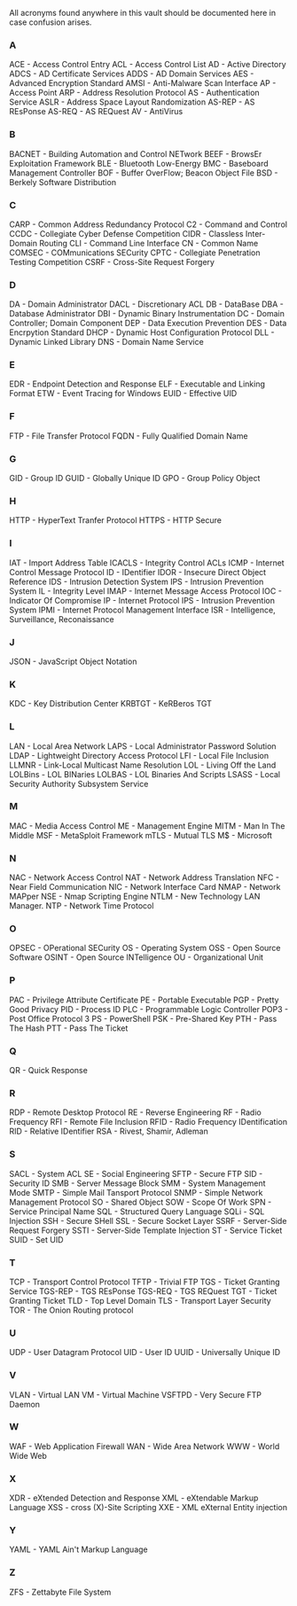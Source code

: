 All acronyms found anywhere in this vault should be documented here in case confusion arises. 

### A
ACE - Access Control Entry
ACL - Access Control List
AD - Active Directory
ADCS - AD Certificate Services
ADDS - AD Domain Services
AES - Advanced Encryption Standard
AMSI - Anti-Malware Scan Interface
AP - Access Point
ARP - Address Resolution Protocol
AS - Authentication Service
ASLR - Address Space Layout Randomization
AS-REP - AS REsPonse
AS-REQ - AS REQuest
AV - AntiVirus

### B
BACNET - Building Automation and Control NETwork
BEEF - BrowsEr Exploitation Framework
BLE - Bluetooth Low-Energy
BMC - Baseboard Management Controller
BOF - Buffer OverFlow; Beacon Object File
BSD - Berkely Software Distribution

### C
CARP - Common Address Redundancy Protocol
C2 - Command and Control
CCDC - Collegiate Cyber Defense Competition
CIDR - Classless Inter-Domain Routing
CLI - Command Line Interface
CN - Common Name
COMSEC - COMmunications SECurity
CPTC - Collegiate Penetration Testing Competition
CSRF - Cross-Site Request Forgery

### D
DA - Domain Administrator
DACL - Discretionary ACL
DB - DataBase
DBA - Database Administrator
DBI - Dynamic Binary Instrumentation
DC - Domain Controller; Domain Component
DEP - Data Execution Prevention
DES - Data Encrpytion Standard
DHCP - Dynamic Host Configuration Protocol
DLL - Dynamic Linked Library
DNS - Domain Name Service

### E
EDR - Endpoint Detection and Response
ELF - Executable and Linking Format
ETW - Event Tracing for Windows
EUID - Effective UID

### F
FTP - File Transfer Protocol
FQDN - Fully Qualified Domain Name

### G
GID - Group ID
GUID - Globally Unique ID
GPO - Group Policy Object

### H
HTTP - HyperText Tranfer Protocol
HTTPS - HTTP Secure

### I
IAT - Import Address Table
ICACLS - Integrity Control ACLs
ICMP - Internet Control Message Protocol
ID - IDentifier
IDOR - Insecure Direct Object Reference
IDS - Intrusion Detection System
IPS - Intrusion Prevention System
IL - Integrity Level
IMAP - Internet Message Access Protocol
IOC - Indicator Of Compromise
IP - Internet Protocol
IPS - Intrusion Prevention System
IPMI - Internet Protocol Management Interface
ISR - Intelligence, Surveillance, Reconaissance

### J
JSON - JavaScript Object Notation

### K
KDC - Key Distribution Center
KRBTGT - KeRBeros TGT

### L
LAN - Local Area Network
LAPS - Local Administrator Password Solution
LDAP - Lightweight Directory Access Protocol
LFI - Local File Inclusion
LLMNR - Link-Local Multicast Name Resolution
LOL - Living Off the Land
LOLBins - LOL BINaries
LOLBAS - LOL Binaries And Scripts
LSASS - Local Security Authority Subsystem Service

### M
MAC - Media Access Control
ME - Management Engine
MITM - Man In The Middle
MSF - MetaSploit Framework
mTLS - Mutual TLS
M$ - Microsoft

### N
NAC - Network Access Control
NAT - Network Address Translation
NFC - Near Field Communication
NIC - Network Interface Card
NMAP - Network MAPper
NSE - Nmap Scripting Engine
NTLM - New Technology LAN Manager. 
NTP - Network Time Protocol

### O
OPSEC - OPerational SECurity
OS - Operating System
OSS - Open Source Software
OSINT - Open Source INTelligence
OU - Organizational Unit

### P
PAC - Privilege Attribute Certificate
PE - Portable Executable
PGP - Pretty Good Privacy
PID - Process ID
PLC - Programmable Logic Controller
POP3 - Post Office Protocol 3
PS - PowerShell
PSK - Pre-Shared Key
PTH - Pass The Hash
PTT - Pass The Ticket

### Q
QR - Quick Response

### R
RDP - Remote Desktop Protocol
RE - Reverse Engineering
RF - Radio Frequency
RFI - Remote File Inclusion
RFID - Radio Frequency IDentification
RID - Relative IDentifier
RSA - Rivest, Shamir, Adleman

### S
SACL - System ACL
SE - Social Engineering
SFTP - Secure FTP
SID - Security ID
SMB - Server Message Block
SMM - System Management Mode
SMTP - Simple Mail Tansport Protocol
SNMP - Simple Network Management Protocol
SO - Shared Object
SOW - Scope Of Work
SPN - Service Principal Name
SQL - Structured Query Language
SQLi - SQL Injection
SSH - Secure SHell
SSL - Secure Socket Layer
SSRF - Server-Side Request Forgery
SSTI - Server-Side Template Injection
ST - Service Ticket
SUID - Set UID

### T
TCP - Transport Control Protocol
TFTP - Trivial FTP
TGS - Ticket Granting Service
TGS-REP - TGS REsPonse
TGS-REQ - TGS REQuest
TGT - Ticket Granting Ticket
TLD - Top Level Domain
TLS - Transport Layer Security
TOR - The Onion Routing protocol

### U
UDP - User Datagram Protocol
UID - User ID
UUID - Universally Unique ID

### V
VLAN - Virtual LAN
VM - Virtual Machine
VSFTPD - Very Secure FTP Daemon

### W
WAF - Web Application Firewall
WAN - Wide Area Network
WWW - World Wide Web

### X
XDR - eXtended Detection and Response
XML - eXtendable Markup Language
XSS - cross (X)-Site Scripting
XXE - XML eXternal Entity injection

### Y
YAML - YAML Ain't Markup Language

### Z
ZFS - Zettabyte File System
